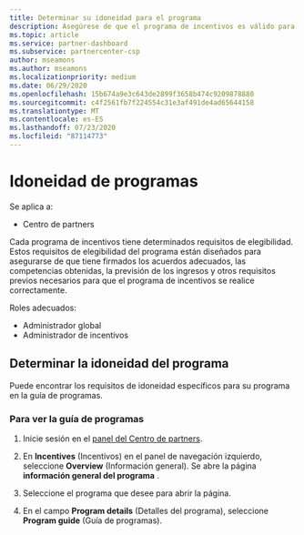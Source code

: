 ```yaml
---
title: Determinar su idoneidad para el programa
description: Asegúrese de que el programa de incentivos es válido para que pueda realizar el pago.
ms.topic: article
ms.service: partner-dashboard
ms.subservice: partnercenter-csp
author: mseamons
ms.author: mseamons
ms.localizationpriority: medium
ms.date: 06/29/2020
ms.openlocfilehash: 15b674a9e3c643de2899f3658b474c9209878880
ms.sourcegitcommit: c4f2561fb7f224554c31e3af491de4ad65644158
ms.translationtype: MT
ms.contentlocale: es-ES
ms.lasthandoff: 07/23/2020
ms.locfileid: "87114773"
---
```

# <a name="program-eligibility"></a>Idoneidad de programas

Se aplica a:

- Centro de partners

Cada programa de incentivos tiene determinados requisitos de elegibilidad. Estos requisitos de elegibilidad del programa están diseñados para asegurarse de que tiene firmados los acuerdos adecuados, las competencias obtenidas, la previsión de los ingresos y otros requisitos previos necesarios para que el programa de incentivos se realice correctamente.

Roles adecuados:

- Administrador global
- Administrador de incentivos

## <a name="determining-your-program-eligibility"></a>Determinar la idoneidad del programa

Puede encontrar los requisitos de idoneidad específicos para su programa en la guía de programas. 

### <a name="to-see-your-program-guide"></a>Para ver la guía de programas

1. Inicie sesión en el [panel del Centro de partners](https://partner.microsoft.com/dashboard/).

2. En **Incentives** (Incentivos) en el panel de navegación izquierdo, seleccione **Overview** (Información general). Se abre la página **información general del programa** .

3. Seleccione el programa que desee para abrir la página.

4. En el campo **Program details** (Detalles del programa), seleccione **Program guide** (Guía de programas).
